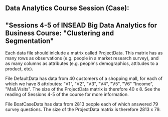 Data Analytics Course Session (Case): 
---------------------------------------------------------
"Sessions 4-5 of INSEAD Big Data Analytics for Business Course: "Clustering and Segmentation"
---------------------------------------------------------

Each data file should inlclude a matrix called ProjectData. This matrix has as many rows as observations (e.g. people in a market research survey), and as many columns as attributes (e.g. people's demographics, attitudes to a product, etc).


File DefaultData has data from 40  customers of a shopping mall, for each of which we have 8 attributes: "V1", "V2", "V3", "V4", "V5", "V6" "Income", "Mall.Visits". The size of the ProjectData matrix is therefore 40 x 8. See the reading of Sessions 4-5 of the course for more information.

File BoatCaseData has data from 2813 people each of which answered 79 survey questions. The size of the ProjectData matrix is therefore 2813 x 79.
